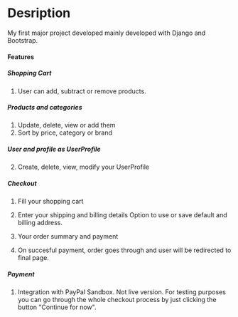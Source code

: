 # Desription
My first major project developed mainly developed with Django and Bootstrap.

#### Features

##### Shopping Cart
1. User can add, subtract or remove products.

##### Products and categories
1. Update, delete, view or add them
2. Sort by price, category or brand

##### User and profile as UserProfile
2. Create, delete, view, modify your UserProfile

##### Checkout 
1. Fill your shopping cart
2. Enter your shipping and billing details
Option to use or save default and billing address.

4. Your order summary and payment
5. On succesful payment, order goes through and user will be redirected to final page.
  
##### Payment
1. Integration with PayPal Sandbox.
Not live version. For testing purposes you can go through the whole checkout process by just clicking the button "Continue for now".
